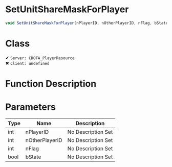 # SetUnitShareMaskForPlayer
```js
void SetUnitShareMaskForPlayer(nPlayerID, nOtherPlayerID, nFlag, bState)
```
# Class
✔ `Server: CDOTA_PlayerResource`  
✖ `Client: undefined`  

# Function Description

# Parameters
Type|Name|Description
--|--|--
int|nPlayerID|No Description Set
int|nOtherPlayerID|No Description Set
int|nFlag|No Description Set
bool|bState|No Description Set
